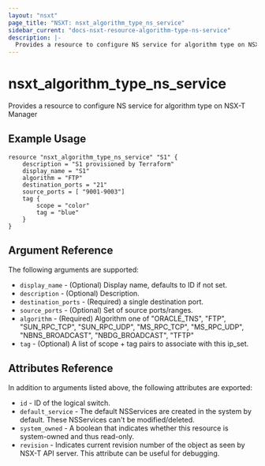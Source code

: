 ```yaml
---
layout: "nsxt"
page_title: "NSXT: nsxt_algorithm_type_ns_service"
sidebar_current: "docs-nsxt-resource-algorithm-type-ns-service"
description: |-
  Provides a resource to configure NS service for algorithm type on NSX-T Manager.
---
```


# nsxt_algorithm_type_ns_service

Provides a resource to configure NS service for algorithm type on NSX-T Manager

## Example Usage

```hcl
resource "nsxt_algorithm_type_ns_service" "S1" {
    description = "S1 provisioned by Terraform"
    display_name = "S1"
    algorithm = "FTP"
    destination_ports = "21"
    source_ports = [ "9001-9003"]
    tag {
        scope = "color"
        tag = "blue"
    }
}
```

## Argument Reference

The following arguments are supported:

* `display_name` - (Optional) Display name, defaults to ID if not set.
* `description` - (Optional) Description.
* `destination_ports` - (Required) a single destination port.
* `source_ports` - (Optional) Set of source ports/ranges.
* `algorithm` - (Required) Algorithm one of "ORACLE_TNS", "FTP", "SUN_RPC_TCP", "SUN_RPC_UDP", "MS_RPC_TCP", "MS_RPC_UDP", "NBNS_BROADCAST", "NBDG_BROADCAST", "TFTP"
* `tag` - (Optional) A list of scope + tag pairs to associate with this ip_set.

## Attributes Reference

In addition to arguments listed above, the following attributes are exported:

* `id` - ID of the logical switch.
* `default_service` - The default NSServices are created in the system by default. These NSServices can't be modified/deleted.
* `system_owned` - A boolean that indicates whether this resource is system-owned and thus read-only.
* `revision` - Indicates current revision number of the object as seen by NSX-T API server. This attribute can be useful for debugging.
